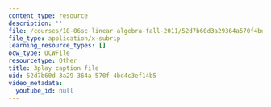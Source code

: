 ```yaml
---
content_type: resource
description: ''
file: /courses/18-06sc-linear-algebra-fall-2011/52d7b60d3a29364a570f4bd4c3ef14b5_TSdXJw83kyA.srt
file_type: application/x-subrip
learning_resource_types: []
ocw_type: OCWFile
resourcetype: Other
title: 3play caption file
uid: 52d7b60d-3a29-364a-570f-4bd4c3ef14b5
video_metadata:
  youtube_id: null
---
```

